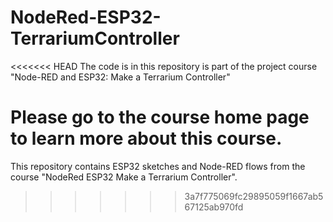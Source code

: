 # NodeRed-ESP32-TerrariumController
<<<<<<< HEAD
The code is in this repository is part of the project course "Node-RED and ESP32: Make a Terrarium Controller"

Please go to the course home page to learn more about this course.
=======
This repository contains ESP32 sketches and Node-RED flows from the course "NodeRed ESP32 Make a Terrarium Controller".
>>>>>>> 3a7f775069fc29895059f1667ab567125ab970fd
